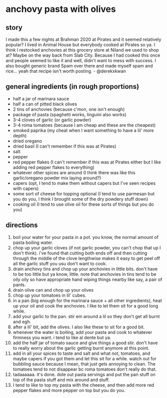# anchovy pasta with olives

## story
I made this a few nights at Brahman 2020 at Pirates and it seemed relatively popular? I lived in Animal House but everybody cooked at Pirates so ya. I think I restocked anchovies at this grocery store at Niland we used to shop at? Maybe on the way back from Slab City. Because I had cooked this once and people seemed to like it and well, didn't want to mess with success. I also bought generic brand Spam over there and made myself spam and rice... yeah that recipe isn't worth posting. - @derekxkwan

## general ingredients (in rough proportions)
- half a jar of marinara sauce
- half a can of pitted black olives
- 2 tins of anchovies (because c'mon, one isn't enough)
- package of pasta (spaghetti works, linguini also works)
- 3-4 cloves of garlic (or garlic powder)
- 3-4 roma tomatoes (because I am cheap and these are the cheapest)
- smoked paprika (my cheat when I want something to have a lil' more depth)
- dried oregano
- dried basil (I can't remember if this was at Pirates)
- salt
- pepper
- red pepper flakes (I can't remember if this was at Pirates either but I like adding red pepper flakes to everything)
- whatever other spices are around (I think there was like this garlic/oregano powder mix laying around?)
- capers (opt, I tend to make them without capers but I've seen recipes with capers)
- some sort of cheese for topping optional (I tend to use parmesan but you do you, I think I brought some of the dry powdery stuff down)
- cooking oil (I tend to use olive oil for these sorts of things but you do you)

## directions
1. boil your water for your pasta in a pot. you know, the normal amount of pasta boiling water.
2. chop up your garlic cloves (if not garlic powder, you can't chop that up I don't think). i've found that cutting both ends off and then cutting through the middle of the clove lengthwise makes it easy to get peel off all the garlic stuff you usu don't want to cook.
3. drain anchovy tins and chop up your anchovies in little bits. don't have to be too little but ya know, little. note that anchovies in tins tend to be oily oily so have appropriate hand wiping things nearby like say, a pair of pants.
4. drain olive can and chop up your olives
5. chop up your tomatoes in lil' cubes. 
6. in a pan (big enough for the marinara sauce + all other ingredients), heat up your oil and cook the anchovies. I like to let them sit for a good long while.
7. add your garlic to the pan. stir em around a lil so they don't get all burnt and egh.
8. after a lil' bit, add the olives. I also like these to sit for a good bit.
9. whenever the water is boiling, add your pasta and cook to whatever firmness you want. i tend to like al dente but ya.
10. add the half jar of tomato sauce and give things a good stir. don't have to really worry about the garlic getting burnt anymore at this point.
11. add in all your spices to taste and salt and what not, tomatoes, and maybe capers if you got them and let this sit for a while. watch out for bubbling sauce because I mean, that just gets annoying to clean. The tomatoes tend to not disappear bc roma tomatoes don't really do that.
12. tadaaaaaa. it's done. dole out pasta servings and put the pan stuff on top of the pasta stuff and mix around and stuff.
13. I tend to like to top my pasta with the cheese, and then add more red pepper flakes and more pepper on top but you do you.
